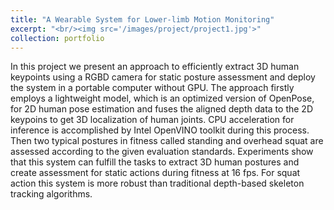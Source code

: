 ```yaml
---
title: "A Wearable System for Lower-limb Motion Monitoring"
excerpt: "<br/><img src='/images/project/project1.jpg'>"
collection: portfolio
---
```


In this project we present an approach to efficiently extract 3D human keypoints using a RGBD camera for static posture assessment and deploy the system in a portable computer without GPU.  The approach firstly employs a lightweight model, which is an optimized version of OpenPose, for 2D human pose estimation and fuses the aligned depth data to the 2D keypoins to get 3D localization of human joints. CPU acceleration for inference is accomplished by Intel OpenVINO toolkit during this process. Then two typical postures in fitness called standing and overhead squat are assessed according to the given evaluation standards. Experiments show that this system can fulfill the tasks to extract 3D human postures and create assessment for static actions during fitness at 16 fps. For squat action this system is more robust than traditional depth-based skeleton tracking algorithms.